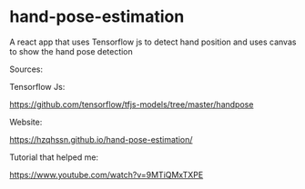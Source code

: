 # hand-pose-estimation
 
A react app that uses Tensorflow js to detect hand position and uses canvas to show the hand pose detection

Sources:

Tensorflow Js:

https://github.com/tensorflow/tfjs-models/tree/master/handpose

Website:

https://hzqhssn.github.io/hand-pose-estimation/

Tutorial that helped me:

https://www.youtube.com/watch?v=9MTiQMxTXPE



